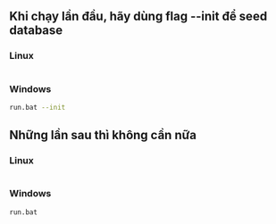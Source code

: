 ## Khi chạy lần đầu, hãy dùng flag --init để seed database

### Linux

```bash

```

### Windows

```bash
run.bat --init
```

## Những lần sau thì không cần nữa

### Linux

```bash

```

### Windows

```bash
run.bat
```
